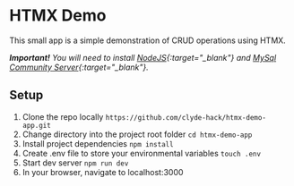 # HTMX Demo

This small app is a simple demonstration of CRUD operations using HTMX.

**_Important!_** _You will need to install [NodeJS](https://nodejs.org/en){:target="\_blank"} and [MySql Community Server](https://www.mysql.com/){:target="\_blank"}._

## Setup

1. Clone the repo locally
   `https://github.com/clyde-hack/htmx-demo-app.git`
2. Change directory into the project root folder
   `cd htmx-demo-app`
3. Install project dependencies
   `npm install`
4. Create .env file to store your environmental variables
   `touch .env`
5. Start dev server
   `npm run dev`
6. In your browser, navigate to localhost:3000
